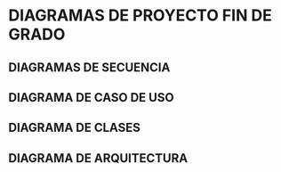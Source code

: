 # DIAGRAMAS DE PROYECTO FIN DE GRADO

## DIAGRAMAS DE SECUENCIA

## DIAGRAMA DE CASO DE USO

## DIAGRAMA DE CLASES

## DIAGRAMA DE ARQUITECTURA